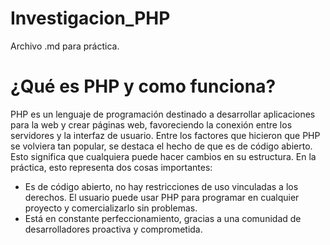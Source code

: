 # Investigacion_PHP
Archivo .md para práctica. 
# ¿Qué es PHP y como funciona?
PHP es un lenguaje de programación destinado a desarrollar aplicaciones para la web y crear páginas web, favoreciendo la conexión entre los servidores y la interfaz de usuario.
Entre los factores que hicieron que PHP se volviera tan popular, se destaca el hecho de que es de código abierto.
Esto significa que cualquiera puede hacer cambios en su estructura. En la práctica, esto representa dos cosas importantes:
- Es de código abierto, no hay restricciones de uso vinculadas a los derechos. El usuario puede usar PHP para programar en cualquier proyecto y comercializarlo sin problemas.  
- Está en constante perfeccionamiento, gracias a una comunidad de desarrolladores proactiva y comprometida.
